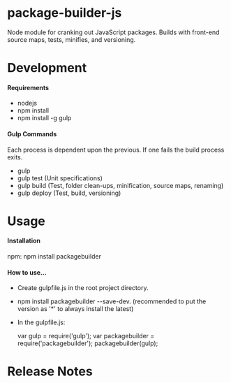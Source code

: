 package-builder-js
==================

Node module for cranking out JavaScript packages. Builds with front-end source maps, tests, minifies, and versioning.

<h1>Development</h1>

<h4>Requirements</h4>

- nodejs
- npm install
- npm install -g gulp

<h4>Gulp Commands</h4>

Each process is dependent upon the previous. If one fails the build process exits.

- gulp
- gulp test (Unit specifications)
- gulp build (Test, folder clean-ups, minification, source maps, renaming)
- gulp deploy (Test, build, versioning)

<h1>Usage</h1>

<h4>Installation</h4>

npm: npm install packagebuilder

<h4>How to use...</h4>

- Create gulpfile.js in the root project directory.
- npm install packagebuilder --save-dev. (recommended to put the version as '*' to always install the latest)
- In the gulpfile.js:

    var gulp = require('gulp');
    var packagebuilder = require('packagebuilder');
    packagebuilder(gulp);

<h1>Release Notes</h1>
